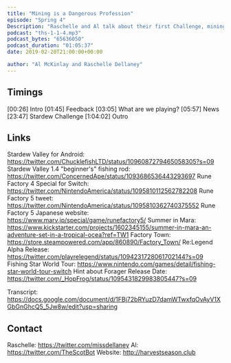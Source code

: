 ```yaml
---
title: "Mining is a Dangerous Profession"
episode: "Spring 4"
Description: "Raschelle and Al talk about their first Challenge, mining in Stardew."
podcast: "ths-1-1-4.mp3"
podcast_bytes: "65636050"
podcast_duration: "01:05:37"
date: 2019-02-20T21:00:00+00:00

author: "Al McKinlay and Raschelle Dellaney"
---
```


## Timings

[00:26] Intro
[01:45] Feedback
[03:05] What are we playing?
[05:57] News
[23:47] Stardew Challenge
[1:04:02] Outro

## Links

Stardew Valley for Android: https://twitter.com/ChucklefishLTD/status/1096087279465058305?s=09
Stardew Valley 1.4 "beginner's" fishing rod: https://twitter.com/ConcernedApe/status/1093686536443293697
Rune Factory 4 Special for Switch: https://twitter.com/NintendoAmerica/status/1095810112562782208
Rune Factory 5 tweet: https://twitter.com/NintendoAmerica/status/1095810362740375552
Rune Factory 5 Japanese website: https://www.marv.jp/special/game/runefactory5/
Summer in Mara: https://www.kickstarter.com/projects/1602345155/summer-in-mara-an-adventure-set-in-a-tropical-ocea?ref=TW1
Factory Town: https://store.steampowered.com/app/860890/Factory_Town/
Re:Legend Alpha Release: https://twitter.com/playrelegend/status/1094231728061702144?s=09
Fishing Star World Tour: https://www.nintendo.com/games/detail/fishing-star-world-tour-switch
Hint about Forager Release Date: https://twitter.com/_HopFrog/status/1095431829983805447?s=09

Transcript: https://docs.google.com/document/d/1FBj72bRYuzD7damWTwxfqOvAyV1XGbGnGhcQ5_5Jw8w/edit?usp=sharing

## Contact

Raschelle: https://twitter.com/missdellaney
Al: https://twitter.com/TheScotBot
Website: http://harvestseason.club
